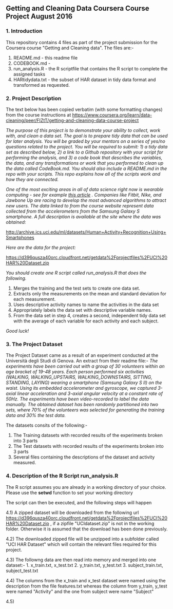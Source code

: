 ## Getting and Cleaning Data Coursera Course Project August 2016

### 1. Introduction

This repository contains 4 files as part of the project submission for the Coursera course "Getting and Cleaning data". The files are:-
  1. README.md - this readme file
  2. CODEBOOK.md - 
  3. run_analysis.R - the R scriptfile that contains the R script to complete the assigned tasks
  4. HARtidydata.txt - the subset of HAR dataset in tidy data format and transformed as requested.

### 2. Project Description

The text below has been copied verbatim (with some formatting changes) from the course instructions at https://www.coursera.org/learn/data-cleaning/peer/FIZtT/getting-and-cleaning-data-course-project

*The purpose of this project is to demonstrate your ability to collect, work with, and clean a data set. The goal is to prepare tidy data that can be used for later analysis. You will be graded by your mentors on a series of yes/no questions related to the project. You will be required to submit: 1) a tidy data set as described below, 2) a link to a Github repository with your script for performing the analysis, and 3) a code book that describes the variables, the data, and any transformations or work that you performed to clean up the data called CodeBook.md. You should also include a README.md in the repo with your scripts. This repo explains how all of the scripts work and how they are connected.*

*One of the most exciting areas in all of data science right now is wearable computing - see for example [this article](http://www.insideactivitytracking.com/data-science-activity-tracking-and-the-battle-for-the-worlds-top-sports-brand/) . Companies like Fitbit, Nike, and Jawbone Up are racing to develop the most advanced algorithms to attract new users. The data linked to from the course website represent data collected from the accelerometers from the Samsung Galaxy S smartphone. A full description is available at the site where the data was obtained:*

http://archive.ics.uci.edu/ml/datasets/Human+Activity+Recognition+Using+Smartphones

*Here are the data for the project:*

https://d396qusza40orc.cloudfront.net/getdata%2Fprojectfiles%2FUCI%20HAR%20Dataset.zip

*You should create one R script called run_analysis.R that does the following.*

  1. Merges the training and the test sets to create one data set.
  2. Extracts only the measurements on the mean and standard deviation for each measurement.
  3. Uses descriptive activity names to name the activities in the data set
  4. Appropriately labels the data set with descriptive variable names.
  5. From the data set in step 4, creates a second, independent tidy data set with the average of each variable for each activity and each subject.

*Good luck!*

### 3. The Project Dataset
The Project Dataset came as a result of an experiment conducted at the Università degli Studi di Genova. An extract from their readme file:- 
*The experiments have been carried out with a group of 30 volunteers within an age bracket of 19-48 years. Each person performed six activities (WALKING, WALKING_UPSTAIRS, WALKING_DOWNSTAIRS, SITTING, STANDING, LAYING) wearing a smartphone (Samsung Galaxy S II) on the waist. Using its embedded accelerometer and gyroscope, we captured 3-axial linear acceleration and 3-axial angular velocity at a constant rate of 50Hz. The experiments have been video-recorded to label the data manually. The obtained dataset has been randomly partitioned into two sets, where 70% of the volunteers was selected for generating the training data and 30% the test data.*

The datasets consits of the following:-

  1. The Training datasets with recorded results of the experiments broken into 3 parts
  2. The Test datasets with recorded results of the experiments broken into 3 parts
  3. Several files containing the descriptions of the dataset and activity measured.
  
### 4. Description of the R Script **run_analysis.R**

The R script assumes you are already in a working directory of your choice.
Please use the **setwd** function to set your working directory

The script can then be executed, and the following steps will happen

  4.1) A zipped dataset will be downloaded from the following url  https://d396qusza40orc.cloudfront.net/getdata%2Fprojectfiles%2FUCI%20HAR%20Dataset.zip , if a zipfile "UCIdataset.zip" is not in the working folder. Otherwise it is assumed that the download has been done previously. 

  4.2) The downloaded zipped file will be unzipped into a subfolder called "UCI HAR Dataset" which will contain the relevant files required for this project.

  4.3) The followng data are then read into memory and merged into one dataset:-
    1. x_train.txt, x_test.txt
	2. y_train.txt, y_test.txt
	3. subject_train.txt, subject_test.txt
	
  4.4) The columns from the x_train and x_test dataset were named using the description from the file features.txt whereas the column from y_train, y_test were named "Activity" and the one from subject were name "Subject"
  
  4.5) 